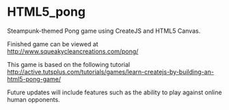 HTML5_pong
==========

Steampunk-themed Pong game using CreateJS and HTML5 Canvas.

Finished game can be viewed at http://www.squeakycleancreations.com/pong/

This game is based on the following tutorial http://active.tutsplus.com/tutorials/games/learn-createjs-by-building-an-html5-pong-game/

Future updates will include features such as the ability to play against online human opponents.
